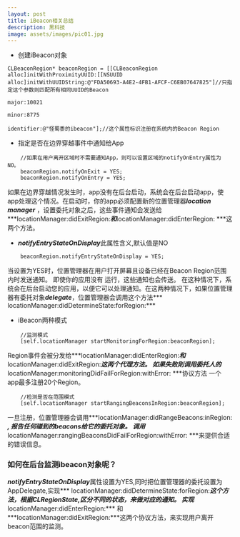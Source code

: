 ```yaml
---
layout: post
title: iBeacon相关总结
description: 黑科技
image: assets/images/pic01.jpg
---
```


* 创建iBeacon对象

~~~ObjC
CLBeaconRegion* beaconRegion = [[CLBeaconRegion alloc]initWithProximityUUID:[[NSUUID alloc]initWithUUIDString:@"FDA50693-A4E2-4FB1-AFCF-C6EB07647825"]//只指定这个参数则匹配所有相同UUID的Beacon
                                                                                                                 major:10021
                                                                                                                minor:8775
                                                                                                            identifier:@"怪蜀黍的ibeacon"];//这个属性标识注册在系统内的Beacon Region
~~~
* 指定是否在边界穿越事件中通知给App

~~~ObjC
    //如果在用户离开区域时不需要通知App，则可以设置区域的notifyOnEntry属性为NO。
    beaconRegion.notifyOnExit = YES;
    beaconRegion.notifyOnEntry = YES;
~~~
如果在边界穿越情况发生时，app没有在后台启动，系统会在后台启动app，使app处理这个情况。在启动时，你的app必须配置新的位置管理器***location manager***  ，设置委托对象之后，这些事件通知会发送给***locationManager:didExitRegion:***和***locationManager:didEnterRegion: ***这两个方法。

*  ***notifyEntryStateOnDisplay***此属性含义,默认值是NO
~~~ObjC
    beaconRegion.notifyEntryStateOnDisplay = YES;
~~~

  当设置为YES时，位置管理器在用户打开屏幕且设备已经在Beacon Region范围内时发送通知。 即使你的应用没有    运行，这些通知也会传送。 在这种情况下，系统会在后台启动您的应用，以便它可以处理通知。在这两种情况下，如果位置管理器有委托对象***delegate***，位置管理器会调用这个方法*** locationManager:didDetermineState:forRegion:***

* iBeacon两种模式

```ObjC
    //监测模式
    [self.locationManager startMonitoringForRegion:beaconRegion];
```
Region事件会被分发给***locationManager:didEnterRegion:***和***locationManager:didExitRegion:***这两个代理方法。
如果失败則调用委托人的***locationManager:monitoringDidFailForRegion:withError: ***协议方法
一个app最多注册20个Region。

~~~ObjC
    //检测是否在范围模式
    [self.locationManager startRangingBeaconsInRegion:beaconRegion];
~~~
一旦注册，位置管理器会调用***locationManager:didRangeBeacons:inRegion: ***, 报告任何碰到的beacons给它的委托对象。
 调用***locationManager:rangingBeaconsDidFailForRegion:withError: ***来提供合适的错误信息。

### 如何在后台监测ibeacon对象呢？
***notifyEntryStateOnDisplay***属性设置为YES,同时把位置管理器的委托设置为AppDelegate,实现*** locationManager:didDetermineState:forRegion:***这个方法，根据CLRegionState,区分不同的状态，来做对应的通知。
实现***locationManager:didEnterRegion:*** 和***locationManager:didExitRegion:***这两个协议方法，来实现用户离开beacon范围的监测。


